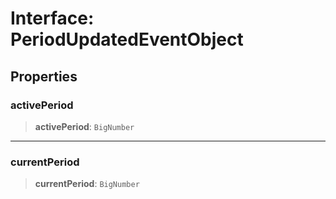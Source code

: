 # Interface: PeriodUpdatedEventObject

## Properties

### activePeriod

> **activePeriod**: `BigNumber`

***

### currentPeriod

> **currentPeriod**: `BigNumber`
